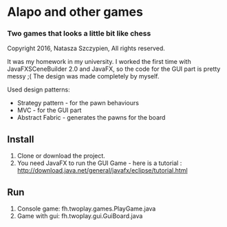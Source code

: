 # Alapo and other games 

### Two games that looks a little bit like chess
Copyright 2016, Natasza Szczypien, All rights reserved.

It was my homework in my university. 
I worked the first time with JavaFXSCeneBuilder 2.0 and JavaFX, so the code for the GUI part is pretty messy ;(
The design was made completely by myself.

Used design patterns:
- Strategy pattern - for the pawn behaviours
- MVC - for the GUI part
- Abstract Fabric - generates the pawns for the board

## Install
1. Clone or download the project.
2. You need JavaFX to run the GUI Game - here is a tutorial : http://download.java.net/general/javafx/eclipse/tutorial.html

## Run
1. Console game: fh.twoplay.games.PlayGame.java
2. Game with gui: fh.twoplay.gui.GuiBoard.java
